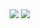 <img src=https://github.com/RubensZimbres/Repo-2018/blob/master/AWS-Beanstalk/beanstalk.JPG>  
  
<img src=https://github.com/RubensZimbres/Repo-2018/blob/master/AWS-Beanstalk/beanstalk_request.JPG>
